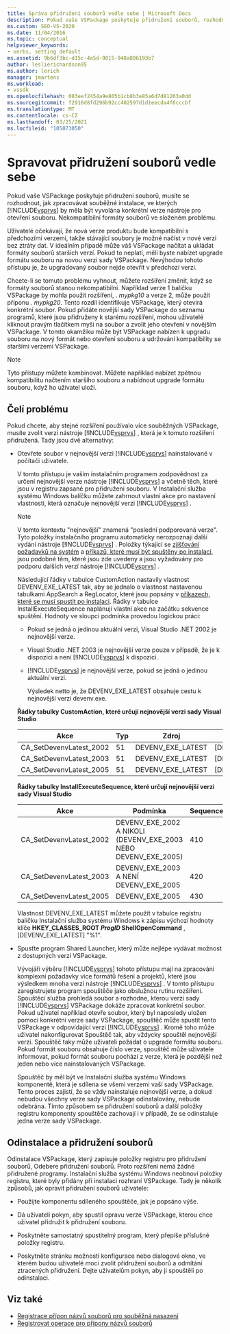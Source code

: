 ```yaml
---
title: Správa přidružení souborů vedle sebe | Microsoft Docs
description: Pokud vaše VSPackage poskytuje přidružení souborů, rozhodněte se, jak zpracovávat souběžné instalace, ve kterých konkrétní verze aplikace Visual Studio otevře soubor.
ms.custom: SEO-VS-2020
ms.date: 11/04/2016
ms.topic: conceptual
helpviewer_keywords:
- verbs, setting default
ms.assetid: 9b6df3bc-d15c-4a5d-9015-948a806193b7
author: leslierichardson95
ms.author: lerich
manager: jmartens
ms.workload:
- vssdk
ms.openlocfilehash: 083eef2454a9e805b1cb8b3e85a6d7d81263a0dd
ms.sourcegitcommit: f2916d8fd296b92cc402597d1d1eecda4f6cccbf
ms.translationtype: MT
ms.contentlocale: cs-CZ
ms.lasthandoff: 03/25/2021
ms.locfileid: "105073050"
---
```

# <a name="manage-side-by-side-file-associations"></a>Spravovat přidružení souborů vedle sebe

Pokud vaše VSPackage poskytuje přidružení souborů, musíte se rozhodnout, jak zpracovávat souběžné instalace, ve kterých [!INCLUDE[vsprvs](../code-quality/includes/vsprvs_md.md)] by měla být vyvolána konkrétní verze nástroje pro otevření souboru. Nekompatibilní formáty souborů ve složeném problému.

Uživatelé očekávají, že nová verze produktu bude kompatibilní s předchozími verzemi, takže stávající soubory je možné načíst v nové verzi bez ztráty dat. V ideálním případě může váš VSPackage načítat a ukládat formáty souborů starších verzí. Pokud to neplatí, měli byste nabízet upgrade formátu souboru na novou verzi sady VSPackage. Nevýhodou tohoto přístupu je, že upgradovaný soubor nejde otevřít v předchozí verzi.

Chcete-li se tomuto problému vyhnout, můžete rozšíření změnit, když se formáty souborů stanou nekompatibilní. Například verze 1 balíčku VSPackage by mohla použít rozšíření, *. mypkg10* a verze 2, může použít příponu *. mypkg20*. Tento rozdíl identifikuje VSPackage, který otevírá konkrétní soubor. Pokud přidáte novější sady VSPackage do seznamu programů, které jsou přidruženy k starému rozšíření, mohou uživatelé kliknout pravým tlačítkem myši na soubor a zvolit jeho otevření v novějším VSPackage. V tomto okamžiku může být VSPackage nabízen k upgradu souboru na nový formát nebo otevření souboru a udržování kompatibility se staršími verzemi VSPackage.

> [!NOTE]
> Tyto přístupy můžete kombinovat. Můžete například nabízet zpětnou kompatibilitu načtením staršího souboru a nabídnout upgrade formátu souboru, když ho uživatel uloží.

## <a name="face-the-problem"></a>Čelí problému

Pokud chcete, aby stejné rozšíření používalo více souběžných VSPackage, musíte zvolit verzi nástroje [!INCLUDE[vsprvs](../code-quality/includes/vsprvs_md.md)] , která je k tomuto rozšíření přidružená. Tady jsou dvě alternativy:

- Otevřete soubor v nejnovější verzi [!INCLUDE[vsprvs](../code-quality/includes/vsprvs_md.md)] nainstalované v počítači uživatele.

   V tomto přístupu je vaším instalačním programem zodpovědnost za určení nejnovější verze nástroje [!INCLUDE[vsprvs](../code-quality/includes/vsprvs_md.md)] a včetně těch, které jsou v registru zapsané pro přidružení souboru. V Instalační služba systému Windows balíčku můžete zahrnout vlastní akce pro nastavení vlastnosti, která označuje nejnovější verzi [!INCLUDE[vsprvs](../code-quality/includes/vsprvs_md.md)] .

  > [!NOTE]
  > V tomto kontextu "nejnovější" znamená "poslední podporovaná verze". Tyto položky instalačního programu automaticky nerozpoznají další vydání nástroje [!INCLUDE[vsprvs](../code-quality/includes/vsprvs_md.md)] . Položky týkající se [zjišťování požadavků na systém](../extensibility/internals/detecting-system-requirements.md) a [příkazů, které musí být spuštěny po instalaci,](../extensibility/internals/commands-that-must-be-run-after-installation.md) jsou podobné těm, které jsou zde uvedeny a jsou vyžadovány pro podporu dalších verzí nástroje [!INCLUDE[vsprvs](../code-quality/includes/vsprvs_md.md)] .

   Následující řádky v tabulce CustomAction nastavily vlastnost DEVENV_EXE_LATEST tak, aby se jednalo o vlastnost nastavenou tabulkami AppSearch a RegLocator, které jsou popsány v [příkazech, které se musí spustit po instalaci](../extensibility/internals/commands-that-must-be-run-after-installation.md). Řádky v tabulce InstallExecuteSequence naplánují vlastní akce na začátku sekvence spuštění. Hodnoty ve sloupci podmínka provedou logickou práci:

  - Pokud se jedná o jedinou aktuální verzi, Visual Studio .NET 2002 je nejnovější verze.

  - Visual Studio .NET 2003 je nejnovější verze pouze v případě, že je k dispozici a není [!INCLUDE[vsprvs](../code-quality/includes/vsprvs_md.md)] k dispozici.

  - [!INCLUDE[vsprvs](../code-quality/includes/vsprvs_md.md)] je nejnovější verze, pokud se jedná o jedinou aktuální verzi.

    Výsledek netto je, že DEVENV_EXE_LATEST obsahuje cestu k nejnovější verzi devenv.exe.

  **Řádky tabulky CustomAction, které určují nejnovější verzi sady Visual Studio**

  |Akce|Typ|Zdroj|Cíl|
  |------------|----------|------------|------------|
  |CA_SetDevenvLatest_2002|51|DEVENV_EXE_LATEST|[DEVENV_EXE_2002]|
  |CA_SetDevenvLatest_2003|51|DEVENV_EXE_LATEST|[DEVENV_EXE_2003]|
  |CA_SetDevenvLatest_2005|51|DEVENV_EXE_LATEST|[DEVENV_EXE_2005]|

  **Řádky tabulky InstallExecuteSequence, které určují nejnovější verzi sady Visual Studio**

  |Akce|Podmínka|Sequence|
  |------------|---------------|--------------|
  |CA_SetDevenvLatest_2002|DEVENV_EXE_2002 A NIKOLI (DEVENV_EXE_2003 NEBO DEVENV_EXE_2005)|410|
  |CA_SetDevenvLatest_2003|DEVENV_EXE_2003 A NENÍ DEVENV_EXE_2005|420|
  |CA_SetDevenvLatest_2005|DEVENV_EXE_2005|430|

   Vlastnost DEVENV_EXE_LATEST můžete použít v tabulce registru balíčku Instalační služba systému Windows k zápisu výchozí hodnoty klíče **HKEY_CLASSES_ROOT *ProgID* ShellOpenCommand** , [DEVENV_EXE_LATEST] "%1".

- Spusťte program Shared Launcher, který může nejlépe vydávat možnost z dostupných verzí VSPackage.

   Vývojáři výběru [!INCLUDE[vsprvs](../code-quality/includes/vsprvs_md.md)] tohoto přístupu mají na zpracování komplexní požadavky více formátů řešení a projektů, které jsou výsledkem mnoha verzí nástroje [!INCLUDE[vsprvs](../code-quality/includes/vsprvs_md.md)] . V tomto přístupu zaregistrujete program spouštěče jako obslužnou rutinu rozšíření. Spouštěcí služba prohledá soubor a rozhodne, kterou verzi sady [!INCLUDE[vsprvs](../code-quality/includes/vsprvs_md.md)] VSPackage dokáže zpracovat konkrétní soubor. Pokud uživatel například otevře soubor, který byl naposledy uložen pomocí konkrétní verze sady VSPackage, spouštěč může spustit tento VSPackage v odpovídající verzi [!INCLUDE[vsprvs](../code-quality/includes/vsprvs_md.md)] . Kromě toho může uživatel nakonfigurovat Spouštěč tak, aby vždycky spouštěl nejnovější verzi. Spouštěč taky může uživateli požádat o upgrade formátu souboru. Pokud formát souboru obsahuje číslo verze, spouštěč může uživatele informovat, pokud formát souboru pochází z verze, která je pozdější než jeden nebo více nainstalovaných VSPackage.

   Spouštěč by měl být ve Instalační služba systému Windows komponentě, která je sdílena se všemi verzemi vaší sady VSPackage. Tento proces zajistí, že se vždy nainstaluje nejnovější verze, a dokud nebudou všechny verze sady VSPackage odinstalovány, nebude odebrána. Tímto způsobem se přidružení souborů a další položky registru komponenty spouštěče zachovají i v případě, že se odinstaluje jedna verze sady VSPackage.

## <a name="uninstall-and-file-associations"></a>Odinstalace a přidružení souborů

Odinstalace VSPackage, který zapisuje položky registru pro přidružení souborů, Odebere přidružení souborů. Proto rozšíření nemá žádné přidružené programy. Instalační služba systému Windows neobnoví položky registru, které byly přidány při instalaci rozhraní VSPackage. Tady je několik způsobů, jak opravit přidružení souborů uživatele:

- Použijte komponentu sdíleného spouštěče, jak je popsáno výše.

- Dá uživateli pokyn, aby spustil opravu verze VSPackage, kterou chce uživatel přidružit k přidružení souboru.

- Poskytněte samostatný spustitelný program, který přepíše příslušné položky registru.

- Poskytněte stránku možnosti konfigurace nebo dialogové okno, ve kterém budou uživatelé moci zvolit přidružení souborů a odmítání ztracených přidružení. Dejte uživatelům pokyn, aby ji spouštěli po odinstalaci.

## <a name="see-also"></a>Viz také

- [Registrace přípon názvů souborů pro souběžná nasazení](../extensibility/registering-file-name-extensions-for-side-by-side-deployments.md)
- [Registrovat operace pro přípony názvů souborů](../extensibility/registering-verbs-for-file-name-extensions.md)
